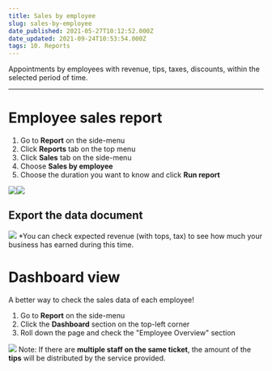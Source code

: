 ```yaml
---
title: Sales by employee
slug: sales-by-employee
date_published: 2021-05-27T10:12:52.000Z
date_updated: 2021-09-24T10:53:54.000Z
tags: 10. Reports
---
```


Appointments by employees with revenue, tips, taxes, discounts, within the selected period of time.

---

# Employee sales report

1. Go to **Report** on the side-menu
2. Click **Reports** tab on the top menu
3. Click **Sales** tab on the side-menu
4. Choose **Sales by employee**
5. Choose the duration you want to know and click **Run report**

![](__GHOST_URL__/content/images/2021/09/CleanShot-2021-09-16-at-18.42.58.png)![](__GHOST_URL__/content/images/2021/09/CleanShot-2021-09-16-at-18.44.53.gif)
## Export the data document
![](__GHOST_URL__/content/images/2021/09/CleanShot-2021-09-16-at-18.46.23.png)
*You can check expected revenue (with tops, tax) to see how much your business has earned during this time.

# Dashboard view

A better way to check the sales data of each employee!

1. Go to **Report** on the side-menu
2. Click the **Dashboard** section on the top-left corner
3. Roll down the page and check the "Employee Overview" section

![](__GHOST_URL__/content/images/2021/09/CleanShot-2021-09-15-at-10.59.49.png)
Note: If there are **multiple staff on the same ticket**, the amount of the **tips** will be distributed by the service provided.
